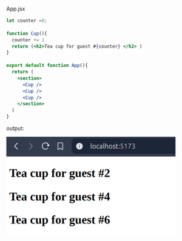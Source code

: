 App.jsx

``` jsx
let counter =0;

function Cup(){
  counter += 1
  return (<h2>Tea cup for guest #{counter} </h2> )
}

export default function App(){
  return (
    <section>
      <Cup />
      <Cup />
      <Cup />
    </section>
  )
}
```

output:

![app component](./img/localComponent.png)


